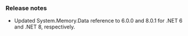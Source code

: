 ### Release notes

<!-- Please add your release notes in the following format:
- My change description (#PR)
-->
- Updated System.Memory.Data reference to 6.0.0 and 8.0.1 for .NET 6 and .NET 8, respectively.
